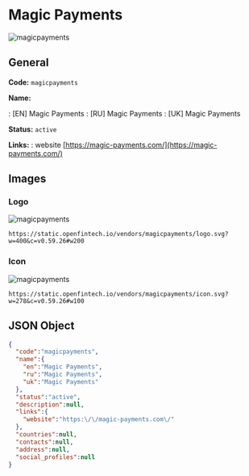 
# Magic Payments 
![magicpayments](https://static.openfintech.io/vendors/magicpayments/logo.svg?w=400&c=v0.59.26#w200)  

## General 
 
**Code:** `magicpayments` 
 
**Name:** 
 
:	[EN] Magic Payments 
:	[RU] Magic Payments 
:	[UK] Magic Payments 
 
**Status:** `active` 
 
**Links:** 
: website [https://magic-payments.com/](https://magic-payments.com/) 
 

## Images 

### Logo 
 
![magicpayments](https://static.openfintech.io/vendors/magicpayments/logo.svg?w=400&c=v0.59.26#w200)  

```
https://static.openfintech.io/vendors/magicpayments/logo.svg?w=400&c=v0.59.26#w200
```  

### Icon 
 
![magicpayments](https://static.openfintech.io/vendors/magicpayments/icon.svg?w=278&c=v0.59.26#w100)  

```
https://static.openfintech.io/vendors/magicpayments/icon.svg?w=278&c=v0.59.26#w100
```  

## JSON Object 

```json
{
  "code":"magicpayments",
  "name":{
    "en":"Magic Payments",
    "ru":"Magic Payments",
    "uk":"Magic Payments"
  },
  "status":"active",
  "description":null,
  "links":{
    "website":"https:\/\/magic-payments.com\/"
  },
  "countries":null,
  "contacts":null,
  "address":null,
  "social_profiles":null
}
```  
